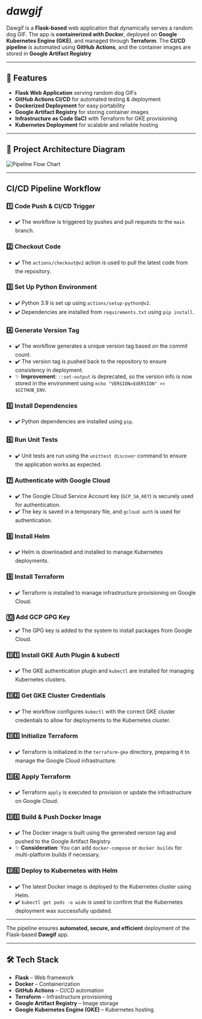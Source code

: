 # *dawgif*

Dawgif is a **Flask-based** web application that dynamically serves a random dog GIF. The app is **containerized with Docker**, deployed on **Google Kubernetes Engine (GKE)**, and managed through **Terraform**. The **CI/CD pipeline** is automated using **GitHub Actions**, and the container images are stored in **Google Artifact Registry**

---

## 🚀 Features

- **Flask Web Application** serving random dog GIFs  
- **GitHub Actions CI/CD** for automated testing & deployment  
- **Dockerized Deployment** for easy portability  
- **Google Artifact Registry** for storing container images  
- **Infrastructure as Code (IaC)** with Terraform for GKE provisioning  
- **Kubernetes Deployment** for scalable and reliable hosting  

---

## 📌 Project Architecture Diagram

![Pipeline Flow Chart](https://github.com/user-attachments/assets/aa7b66fd-6a66-4b97-8f93-d264519a924d)
 

---

## CI/CD Pipeline Workflow

### 1️⃣ **Code Push & CI/CD Trigger**
- ✔️ The workflow is triggered by pushes and pull requests to the `main` branch.

### 2️⃣ **Checkout Code**
- ✔️ The `actions/checkout@v2` action is used to pull the latest code from the repository.

### 3️⃣ **Set Up Python Environment**
- ✔️ Python 3.9 is set up using `actions/setup-python@v2`.
- ✔️ Dependencies are installed from `requirements.txt` using `pip install`.

### 4️⃣ **Generate Version Tag**
- ✔️ The workflow generates a unique version tag based on the commit count.
- ✔️ The version tag is pushed back to the repository to ensure consistency in deployment.
- ✨ **Improvement**: `::set-output` is deprecated, so the version info is now stored in the environment using `echo "VERSION=$VERSION" >> $GITHUB_ENV`.

### 5️⃣ **Install Dependencies**
- ✔️ Python dependencies are installed using `pip`.

### 6️⃣ **Run Unit Tests**
- ✔️ Unit tests are run using the `unittest discover` command to ensure the application works as expected.

### 7️⃣ **Authenticate with Google Cloud**
- ✔️ The Google Cloud Service Account key (`GCP_SA_KEY`) is securely used for authentication.
- ✔️ The key is saved in a temporary file, and `gcloud auth` is used for authentication.

### 8️⃣ **Install Helm**
- ✔️ Helm is downloaded and installed to manage Kubernetes deployments.

### 9️⃣ **Install Terraform**
- ✔️ Terraform is installed to manage infrastructure provisioning on Google Cloud.

### 🔟 **Add GCP GPG Key**
- ✔️ The GPG key is added to the system to install packages from Google Cloud.

### 1️⃣1️⃣ **Install GKE Auth Plugin & kubectl**
- ✔️ The GKE authentication plugin and `kubectl` are installed for managing Kubernetes clusters.

### 1️⃣2️⃣ **Get GKE Cluster Credentials**
- ✔️ The workflow configures `kubectl` with the correct GKE cluster credentials to allow for deployments to the Kubernetes cluster.

### 1️⃣3️⃣ **Initialize Terraform**
- ✔️ Terraform is initialized in the `terraform-gke` directory, preparing it to manage the Google Cloud infrastructure.

### 1️⃣4️⃣ **Apply Terraform**
- ✔️ Terraform `apply` is executed to provision or update the infrastructure on Google Cloud.

### 1️⃣5️⃣ **Build & Push Docker Image**
- ✔️ The Docker image is built using the generated version tag and pushed to the Google Artifact Registry.
- ✨ **Consideration**: You can add `docker-compose` or `docker buildx` for multi-platform builds if necessary.

### 1️⃣6️⃣ **Deploy to Kubernetes with Helm**
- ✔️ The latest Docker image is deployed to the Kubernetes cluster using Helm.
- ✔️ `kubectl get pods -o wide` is used to confirm that the Kubernetes deployment was successfully updated.


---

The pipeline ensures **automated, secure, and efficient** deployment of the Flask-based **Dawgif** app.

---

## 🛠️ Tech Stack  

- **Flask** – Web framework  
- **Docker** – Containerization  
- **GitHub Actions** – CI/CD automation  
- **Terraform** – Infrastructure provisioning  
- **Google Artifact Registry** – Image storage  
- **Google Kubernetes Engine (GKE)** – Kubernetes hosting  
